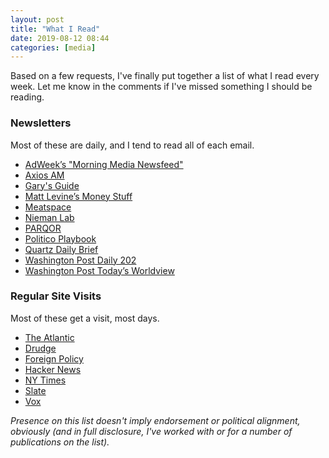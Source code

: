 ```yaml
---
layout: post
title: "What I Read"
date: 2019-08-12 08:44
categories: [media]
---
```

Based on a few requests, I've finally put together a list of what I read every week.  Let me know in the comments if I've missed something I should be reading.

### Newsletters
Most of these are daily, and I tend to read all of each email.

 * [AdWeek’s "Morning Media Newsfeed"](https://www.adweek.com/newsletter-preferences/)
 * [Axios AM](https://link.axios.com/join/am-signup) 
 * [Gary's Guide](https://www.garysguide.com/events?region=newyork)
 * [Matt Levine’s Money Stuff](http://link.mail.bloombergbusiness.com/join/4wm/moneystuff-signup)
 * [Meatspace](https://meatspace.substack.com)
 * [Nieman Lab](https://www.niemanlab.org/subscribe/)
 * [PARQOR](https://parqor.us9.list-manage.com/subscribe?u=d8f4c755070e2a9fcdd762670&id=d61777d6c4)
 * [Politico Playbook](https://www.politico.com/playbook)
 * [Quartz Daily Brief](https://qz.com/emails/daily-brief/)
 * [Washington Post Daily 202](https://subscribe.washingtonpost.com/newsletters/#/newsletters)
 * [Washington Post Today’s Worldview](https://subscribe.washingtonpost.com/newsletters/#/newsletters)

### Regular Site Visits
Most of these get a visit, most days.

 * [The Atlantic](https://theatlantic.com)
 * [Drudge](https://drudgereport.com) 
 * [Foreign Policy](https://foreignpolicy.com)
 * [Hacker News](https://news.ycombinator.com)
 * [NY Times](https://nytimes.com) 
 * [Slate](https://slate.com)
 * [Vox](https://vox.com)

_Presence on this list doesn't imply endorsement or political alignment, obviously (and in full disclosure, I've worked with or for a number of publications on the list)._
